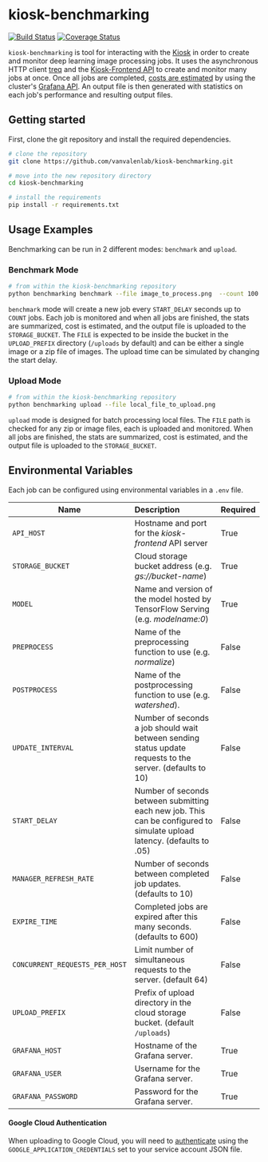 # kiosk-benchmarking

[![Build Status](https://travis-ci.com/vanvalenlab/kiosk-benchmarking.svg?branch=master)](https://travis-ci.com/vanvalenlab/kiosk-benchmarking)
[![Coverage Status](https://coveralls.io/repos/github/vanvalenlab/kiosk-benchmarking/badge.svg?branch=master)](https://coveralls.io/github/vanvalenlab/kiosk-benchmarking?branch=master)

`kiosk-benchmarking` is tool for interacting with the [Kiosk](https://github.com/vanvalenlab/kiosk) in order to create and monitor deep learning image processing jobs. It uses the asynchronous HTTP client [treq](https://github.com/twisted/treq) and the [Kiosk-Frontend API](https://github.com/vanvalenlab/kiosk-frontend) to create and monitor many jobs at once. Once all jobs are completed, [costs are estimated](./docs/cost_computation_notes.md) by using the cluster's [Grafana API](https://grafana.com/docs/http_api/). An output file is then generated with statistics on each job's performance and resulting output files.

## Getting started

First, clone the git repository and install the required dependencies.

```bash
# clone the repository
git clone https://github.com/vanvalenlab/kiosk-benchmarking.git

# move into the new repository directory
cd kiosk-benchmarking

# install the requirements
pip install -r requirements.txt
```

## Usage Examples

Benchmarking can be run in 2 different modes: `benchmark` and `upload`.

### Benchmark Mode

```bash
# from within the kiosk-benchmarking repository
python benchmarking benchmark --file image_to_process.png  --count 100
```

`benchmark` mode will create a new job every `START_DELAY` seconds up to `COUNT` jobs. Each job is monitored and when all jobs are finished, the stats are summarized, cost is estimated, and the output file is uploaded to the `STORAGE_BUCKET`.  The `FILE` is expected to be inside the bucket in the `UPLOAD_PREFIX` directory (`/uploads` by default) and can be either a single image or a zip file of images. The upload time can be simulated by changing the start delay.

### Upload Mode

```bash
# from within the kiosk-benchmarking repository
python benchmarking upload --file local_file_to_upload.png
```

`upload` mode is designed for batch processing local files.  The `FILE` path is checked for any zip or image files, each is uploaded and monitored.  When all jobs are finished, the stats are summarized, cost is estimated, and the output file is uploaded to the `STORAGE_BUCKET`.

## Environmental Variables

Each job can be configured using environmental variables in a `.env` file.

| Name                 | Description                    | Required |
| -------------------- |:-------------------------------|:---------|
| `API_HOST`             | Hostname and port for the *kiosk-frontend* API server | True |
| `STORAGE_BUCKET`       | Cloud storage bucket address (e.g. *gs://bucket-name*) | True |
| `MODEL`                | Name and version of the model hosted by TensorFlow Serving (e.g. *modelname:0*) | True |
| `PREPROCESS`           | Name of the preprocessing function to use (e.g. *normalize*) | False |
| `POSTPROCESS`          | Name of the postprocessing function to use (e.g. *watershed*). | False |
| `UPDATE_INTERVAL`      | Number of seconds a job should wait between sending status update requests to the server. (defaults to 10) | False |
| `START_DELAY`          | Number of seconds between submitting each new job. This can be configured to simulate upload latency. (defaults to .05) | False |
| `MANAGER_REFRESH_RATE` | Number of seconds between completed job updates. (defaults to 10) | False |
| `EXPIRE_TIME`          | Completed jobs are expired after this many seconds. (defaults to 600) | False |
| `CONCURRENT_REQUESTS_PER_HOST` | Limit number of simultaneous requests to the server. (default 64) | False |
| `UPLOAD_PREFIX` | Prefix of upload directory in the cloud storage bucket. (default `/uploads`) | False |
| `GRAFANA_HOST`         | Hostname of the Grafana server.  | True |
| `GRAFANA_USER`         | Username for the Grafana server. | True |
| `GRAFANA_PASSWORD`     | Password for the Grafana server. | True |

#### Google Cloud Authentication

When uploading to Google Cloud, you will need to [authenticate](https://cloud.google.com/docs/authentication/production) using the `GOOGLE_APPLICATION_CREDENTIALS` set to your service account JSON file.
